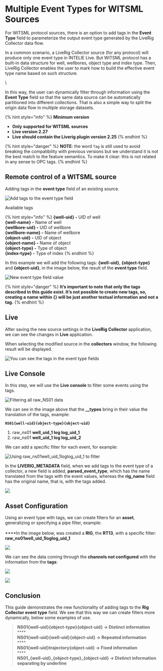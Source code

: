 # Multiple Event Types for WITSML Sources

For WITSML protocol sources, there is an option to add tags in the **Event Type** field to parameterize the output event type generated by the LiveRig Collector data flow.

In a common scenario, a LiveRig Collector source (for any protocol) will produce only one event type in INTELIE Live. But WITSML protocol has a built-in data structure for well, wellbores, object type and index type. Then, LiveRig Collector enables the user to mark how to build the effective event type name based on such structure.

<img src="../../.gitbook/assets/Captura de tela de 2020-06-24 18-05-08.png" alt="" data-size="original">\

In this way, the user can dynamically filter through information using the **Event Type** field so that the same data source can be automatically partitioned into different collections. That is also a simple way to split the origin data flow in multiple storage datasets.

{% hint style="info" %}
**Minimum version**

* **Only supported for WITSML sources**
* **Live version 2.27**
* **Live should contain the Liverig plugin version 2.25**
{% endhint %}

{% hint style="danger" %}
**NOTE**: the word `Tag` is still used to avoid breaking the compatibility with previous versions but we understand it is not the best match to the feature semantics. To make it clear: this is not related in any sense to OPC tags.
{% endhint %}

## Remote control of a WITSML source

Adding tags in the **event type** field of an existing source.

![Add tags to the event type field](<../../.gitbook/assets/Captura de tela de 2020-06-24 18-08-06.png>)

Available tags

{% hint style="info" %}
**{well-uid} -** UID of well\
**{well-name} -** Name of well\
**{wellbore-uid} -** UID of wellbore\
**{wellbore-name} -** Name of wellbore\
**{object-uid} -** UID of object\
**{object-name} -** Name of object\
**{object-type} -** Type of object\
**{index-type} -** Type of index
{% endhint %}

In this example we will add the following tags: **{well-uid}**, **{object-type}** and **{object-uid}**, in the image below, the result of the **event type** field.

![New event type field value](<../../.gitbook/assets/Captura de tela de 2020-06-24 18-27-10.png>)

{% hint style="danger" %}
**It’s important to note that only the tags described in this guide exist. It’s not possible to create new tags, so, creating a name within {} will be just another textual information and not a tag.**
{% endhint %}

## Live

After saving the new source settings in the **LiveRig Collector** application, we can see the changes in **Live** application.

When selecting the modified source in the **collectors** window, the following result will be displayed.

![You can see the tags in the event type fields](<../../.gitbook/assets/Captura de tela de 2020-06-25 18-02-56.png>)

## Live Console

In this step, we will use the **Live console** to filter some events using the tags.

![Filtering all raw\_NS01 data](<../../.gitbook/assets/Captura de tela de 2020-06-25 18-34-39.png>)

We can see in the image above that the **\_\_types** bring in their value the translation of the tags, example:

**`NS01{well-uid}{object-type}{object-uid}`**

1. raw\_ns01 **well\_uid\_1 log log\_uid\_1**
2. raw\_ns01 **well\_uid\_1 log log\_uid\_2**

We can add a specific filter for each event, for example:

![Using  raw\_ns01well\_uid\_1loglog\_uid\_1 to filter](<../../.gitbook/assets/Captura de tela de 2020-06-26 17-26-53.png>)

In the **LIVERIG\_METADATA** field, when we add tags to the event type of a collector, a new field is added, **parsed\_event\_type**, which has the name translated from the tags with the event values, whereas the **rig\_name** field has the original name, that is, with the tags added.

![](<../../.gitbook/assets/Captura de tela de 2020-06-25 18-50-45.png>)

## Asset Configuration

Using an event type with tags, we can create filters for an **asset**, generalizing or specifying a pipe filter, example:\
\
\*\*\*\*In the image below, was created a **RIG**, the **RT13**, with a specific filter: **raw\_ns01well\_uid\_1loglog\_uid\_1**

![](<../../.gitbook/assets/Captura de tela de 2020-06-26 17-38-22.png>)

We can see the data coming through the **channels not configured** with the information from the **tags**:

![](<../../.gitbook/assets/Captura de tela de 2020-06-26 18-08-15 (1).png>)

![](<../../.gitbook/assets/Captura de tela de 2020-06-26 18-08-28.png>)

## Conclusion

This guide demonstrates the new functionality of adding tags to the **Rig Collector event type** field. We see that this way we can create filters more dynamically, below some examples of use.

> **NS01{well-uid}{object-type}{object-uid} -> Distinct information**\
> \*\*\*\*\
> **NS01{well-uid}{well-uid}{object-uid} -> Repeated information**\
> \*\*\*\*\
> **NS01{well-uid}trajectory{object-uid} -> Fixed information**\
> \*\*\*\*\
> **NS01\_{well-uid}\_{object-type}\_{object-uid} -> Distinct information separating by underline**
